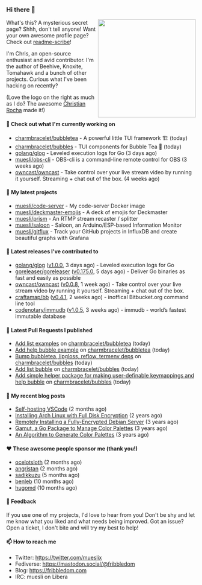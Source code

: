 ### Hi there 👋

<img align="right" src="https://raw.githubusercontent.com/muesli/muesli/master/assets/termenv.png" width="260">

What's this? A mysterious secret page? Shhh, don't tell anyone!
Want your own awesome profile page? Check out [readme-scribe](https://github.com/muesli/readme-scribe)!

I'm Chris, an open-source enthusiast and avid contributor. I'm the author of Beehive, Knoxite, Tomahawk and a bunch
of other projects. Curious what I've been hacking on recently?

(Love the logo on the right as much as I do? The awesome [Christian Rocha](https://github.com/meowgorithm/) made it!)

#### 👷 Check out what I'm currently working on

- [charmbracelet/bubbletea](https://github.com/charmbracelet/bubbletea) - A powerful little TUI framework 🏗 (today)
- [charmbracelet/bubbles](https://github.com/charmbracelet/bubbles) - TUI components for Bubble Tea 🍡 (today)
- [golang/glog](https://github.com/golang/glog) - Leveled execution logs for Go (3 days ago)
- [muesli/obs-cli](https://github.com/muesli/obs-cli) - OBS-cli is a command-line remote control for OBS (3 weeks ago)
- [owncast/owncast](https://github.com/owncast/owncast) - Take control over your live stream video by running it yourself.  Streaming &#43; chat out of the box. (4 weeks ago)

#### 🌱 My latest projects

- [muesli/code-server](https://github.com/muesli/code-server) - My code-server Docker image
- [muesli/deckmaster-emojis](https://github.com/muesli/deckmaster-emojis) - A deck of emojis for Deckmaster
- [muesli/prism](https://github.com/muesli/prism) - An RTMP stream recaster / splitter
- [muesli/saloon](https://github.com/muesli/saloon) - Saloon, an Arduino/ESP-based Information Monitor
- [muesli/gitflux](https://github.com/muesli/gitflux) - Track your GitHub projects in InfluxDB and create beautiful graphs with Grafana

#### 🔭 Latest releases I've contributed to

- [golang/glog](https://github.com/golang/glog) ([v1.0.0](https://github.com/golang/glog/releases/tag/v1.0.0), 3 days ago) - Leveled execution logs for Go
- [goreleaser/goreleaser](https://github.com/goreleaser/goreleaser) ([v0.175.0](https://github.com/goreleaser/goreleaser/releases/tag/v0.175.0), 5 days ago) - Deliver Go binaries as fast and easily as possible
- [owncast/owncast](https://github.com/owncast/owncast) ([v0.0.8](https://github.com/owncast/owncast/releases/tag/v0.0.8), 1 week ago) - Take control over your live stream video by running it yourself.  Streaming &#43; chat out of the box.
- [craftamap/bb](https://github.com/craftamap/bb) ([v0.4.1](https://github.com/craftamap/bb/releases/tag/v0.4.1), 2 weeks ago) - inoffical Bitbucket.org command line tool
- [codenotary/immudb](https://github.com/codenotary/immudb) ([v1.0.5](https://github.com/codenotary/immudb/releases/tag/v1.0.5), 3 weeks ago) - immudb - world’s fastest immutable database

#### 🔨 Latest Pull Requests I published

- [Add list examples](https://github.com/charmbracelet/bubbletea/pull/124) on [charmbracelet/bubbletea](https://github.com/charmbracelet/bubbletea) (today)
- [Add help bubble example](https://github.com/charmbracelet/bubbletea/pull/123) on [charmbracelet/bubbletea](https://github.com/charmbracelet/bubbletea) (today)
- [Bump bubbletea, lipgloss, reflow, termenv deps](https://github.com/charmbracelet/bubbles/pull/62) on [charmbracelet/bubbles](https://github.com/charmbracelet/bubbles) (today)
- [Add list bubble](https://github.com/charmbracelet/bubbles/pull/61) on [charmbracelet/bubbles](https://github.com/charmbracelet/bubbles) (today)
- [Add simple helper package for making user-definable keymappings and help bubble](https://github.com/charmbracelet/bubbles/pull/60) on [charmbracelet/bubbles](https://github.com/charmbracelet/bubbles) (today)

#### 📜 My recent blog posts

- [Self-hosting VSCode](https://fribbledom.com/posts/selfhosting-vscode/) (2 months ago)
- [Installing Arch Linux with Full Disk Encryption](https://fribbledom.com/posts/encrypted-arch-install/) (2 years ago)
- [Remotely Installing a Fully-Encrypted Debian Server](https://fribbledom.com/posts/encrypted-remote-debian-install/) (3 years ago)
- [Gamut, a Go Package to Manage Color Palettes](https://fribbledom.com/posts/gamut-package-to-handle-color-palettes/) (3 years ago)
- [An Algorithm to Generate Color Palettes](https://fribbledom.com/posts/an-algorithm-to-generate-color-palettes/) (3 years ago)

#### ❤️ These awesome people sponsor me (thank you!)

- [ocelotsloth](https://github.com/ocelotsloth) (2 months ago)
- [angristan](https://github.com/angristan) (2 months ago)
- [sadikkuzu](https://github.com/sadikkuzu) (5 months ago)
- [benleb](https://github.com/benleb) (10 months ago)
- [hugomd](https://github.com/hugomd) (10 months ago)

#### 💬 Feedback

If you use one of my projects, I'd love to hear from you! Don't be shy and let me know what you liked
and what needs being improved. Got an issue? Open a ticket, I don't bite and will try my best to help!

#### 📫 How to reach me

- Twitter: https://twitter.com/mueslix
- Fediverse: https://mastodon.social/@fribbledom
- Blog: https://fribbledom.com
- IRC: muesli on Libera
